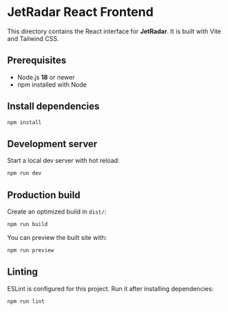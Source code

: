 # JetRadar React Frontend

This directory contains the React interface for **JetRadar**. It is built with Vite and Tailwind CSS.

## Prerequisites
- Node.js **18** or newer
- npm installed with Node

## Install dependencies
```bash
npm install
```

## Development server
Start a local dev server with hot reload:
```bash
npm run dev
```

## Production build
Create an optimized build in `dist/`:
```bash
npm run build
```

You can preview the built site with:
```bash
npm run preview
```

## Linting
ESLint is configured for this project. Run it after installing dependencies:
```bash
npm run lint
```
